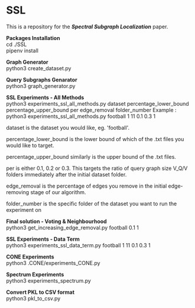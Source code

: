 # SSL
This is a repository for the <i>**Spectral Subgraph Localization**</i> paper.

**Packages Installation**\
cd ./SSL\
pipenv install

**Graph Generator**\
python3 create_dataset.py

**Query Subgraphs Genarator**\
python3 graph_generator.py


**SSL Experiments - All Methods**\
python3 experiments_ssl_all_methods.py dataset percentage_lower_bound percentage_upper_bound per edge_removal folder_number
Example : python3 experiments_ssl_all_methods.py football 1 11 0.1 0.3 1

dataset is the dataset you would like, eg. 'football'.

percentage_lower_bound is the lower bound of which of the .txt files you would like to target.

percentage_upper_bound similarly is the upper bound of the .txt files.

per is either 0.1, 0.2 or 0.3. This targets the ratio of query graph size V_Q/V folders immediately after the initial dataset folder.

edge_removal is the percentage of edges you remove in the initial edge-removing stage of our algorithm.

folder_number is the specific folder of the dataset you want to run the experiment on

**Final solution - Voting & Neighbourhood**\
python3 get_increasing_edge_removal.py football 0.1 1 

**SSL Experiments - Data Term**\
python3 experiments_ssl_data_term.py football 1 11 0.1 0.3 1

**CONE Experiments**\
python3 .CONE/experiments_CONE.py

**Spectrum Experiments**\
python3 experiments_spectrum.py

**Convert PKL to CSV format**\
python3 pkl_to_csv.py

